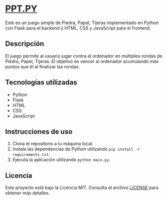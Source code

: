 
# [PPT.PY](https://github.com/Crujera27/ppt.py)

Este es un juego simple de Piedra, Papel, Tijeras implementado en Python con Flask para el backend y HTML, CSS y JavaScript para el frontend.

## Descripción

El juego permite al usuario jugar contra el ordenador en múltiples rondas de Piedra, Papel, Tijeras. El objetivo es vencer al ordenador acumulando más puntos que él al finalizar las rondas.

## Tecnologías utilizadas

- Python
- Flask
- HTML
- CSS
- JavaScript

## Instrucciones de uso

1. Clona el repositorio a tu máquina local.
2. Instala las dependencias de Python utilizando `pip install -r requirements.txt`.
3. Ejecuta la aplicación utilizando `python main.py`.



## Licencia

Este proyecto está bajo la Licencia MIT. Consulta el archivo [LICENSE](LICENSE) para obtener más detalles.
